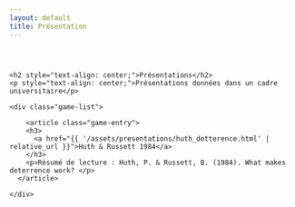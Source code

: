 ```yaml
---
layout: default
title: Présentation
---
```

<div class="page-content">

  <div style="max-width: 700px; margin: 0 auto; padding: 2em 0;">

  <!-- Conteneur pour centrer le contenu avec une largeur maximale -->

    <h2 style="text-align: center;">Présentations</h2>
    <p style="text-align: center;">Présentations données dans un cadre universitaire</p>
    
    <div class="game-list">

        <article class="game-entry">
        <h3>
          <a href="{{ '/assets/presentations/huth_detterence.html' | relative_url }}">Huth & Russett 1984</a>
        </h3>
        <p>Résumé de lecture : Huth, P. & Russett, B. (1984). What makes deterrence work? </p>
      </article>
  
    </div>
  </div>
</div>

